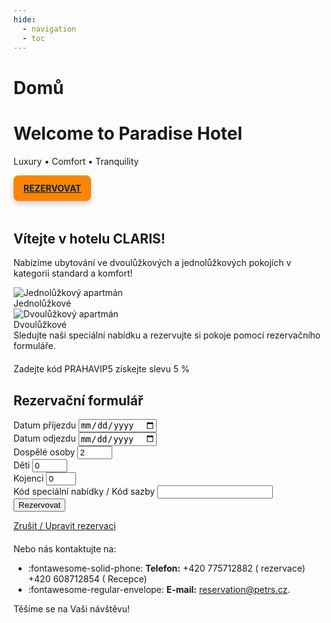 ```yaml
---
hide:
  - navigation
  - toc
---
```


# Domů 

<style>
.md-content h1 {
  position: absolute !important;
  width: 1px !important;
  height: 1px !important;
  overflow: hidden !important;
  clip: rect(1px, 1px, 1px, 1px) !important;
  white-space: nowrap !important;
}
.reservation-bar {
  position: absolute;
  bottom: 100px;
  left: 50%;
  transform: translateX(-50%);
  background: #000;
  color: white;
  display: flex;
  align-items: center;
  gap: 20px;
  padding: 12px 18px;
  font-family: "Inter", sans-serif;
  font-size: 14px;
  text-transform: uppercase;
  border: 1px solid #333;
  z-index: 10;
}

.res-icon {
  font-size: 18px;
}

.res-item,
.res-counter-group {
  display: flex;
  align-items: center;
  gap: 10px;
}

.res-date {
  background: transparent;
  border: none;
  color: white;
  font-size: 14px;
  width: 110px;
  cursor: pointer;
  
}

.res-arrow {
  font-size: 18px;
}

.res-divider {
  width: 1px;
  height: 24px;
  background: #444;
}

.res-label {
  font-size: 12px;
  color: #aaa;
  margin-right: 4px;
}

.res-counter {
  display: flex;
  align-items: center;
  gap: 6px;
}

.res-counter button {
  background: none;
  color: white;
  border: 1px solid white;
  width: 24px;
  height: 24px;
  font-size: 14px;
  cursor: pointer;
  padding: 0;
  line-height: 1;
}

.promo-input input {
  background: transparent;
  border: none;
  border-bottom: 1px solid white;
  padding: 4px 6px;
  color: white;
  font-size: 13px;
  width: 110px;
}

.res-book {
  background: none;
  color: #00bfff;
  border: none;
  font-weight: bold;
  font-size: 14px;
  cursor: pointer;
  padding: 6px 10px;
}
.visually-hidden {
  position: absolute !important;
  width: 1px !important;
  height: 1px !important;
  padding: 0 !important;
  margin: -1px !important;
  overflow: hidden !important;
  clip: rect(0, 0, 0, 0) !important;
  white-space: nowrap !important;
  border: 0 !important;
}
#hotelbookingform {
  margin-bottom:20px;
  scroll-margin-top: 3rem;
}

.booking-form-container {
  display: none;
}
.mobile-reserve-btn {
  position: sticky;
  display: none;
  background-color: #fb8500;
  color: #002850 !important;
  padding: 12px 16px;
  font-size: 14px;
  font-weight: bold;
  text-transform: uppercase;
  border: none;
  border-radius: 8px;
  cursor: pointer;
  z-index: 10;
  font-family: "Inter", sans-serif;
  box-shadow: 0 4px 10px rgba(0, 0, 0, 0.2);
  width: fit-content
}
.mobile-reserve-btn:hover {
  color: #fb8500 !important;
  background-color: #002850 !important;
} 
.mobile-reserve-btn-wrapper {
  position: relative;
  height: 60px;
}
/* for smaller than 1050px display a button */
@media (max-width: 1050px) {
  .reservation-bar {
    display: none !important;
  }

  .mobile-reserve-btn {
    display: flex !important;
  }

  .booking-form-container {
    display: block;
  }
}
</style>
<!-- START: Full-width Hero Banner -->
<div class="hero-banner">
  <div class="hero-content">
    <h1>Welcome to Paradise Hotel</h1>
    <p>Luxury • Comfort • Tranquility</p>
  </div>
  <div class="mobile-reserve-btn-wrapper">
    <a href="#hotelbookingform" class="mobile-reserve-btn">Rezervovat</a>
  </div>
  <form id="hotelBookingForm" class="reservation-bar">
            <div class="res-item">
                <div class="date-container">
                    <input type="date" id="arrivalDate" name="arrivalDate" class="res-date" required/>
                </div>
                <span class="res-arrow">→</span>
                <div class="date-container">
                    <input type="date" id="endDate" name="endDate"  class="res-date" required/>
                </div>
            </div>

  <div class="res-divider"></div>

  <div class="res-item">
      <span class="res-label">Dospělé osoby</span>
      <div class="res-counter">
          <button type="button" onclick="adjustGuests('adults', -1)">−</button>
          <span id="adults" name="selectedAdultCount">1</span>
          <button type="button" onclick="adjustGuests('adults', 1)">+</button>
      </div>
  </div>

  <div class="res-counter-group">
      <span class="res-label">Děti</span>
      <div class="res-counter">
          <button type="button" onclick="adjustGuests('children', -1)">−</button>
          <span id="children" name="selectedChildCount">0</span>
          <button type="button" onclick="adjustGuests('children', 1)">+</button>
      </div>
  </div>

  <div class="res-counter-group">
      <span class="res-label">Kojenci</span>
      <div class="res-counter">
          <button type="button" onclick="adjustGuests('infants', -1)">−</button>
          <span id="infants" name="selectedInfantCount">0</span>
          <button type="button" onclick="adjustGuests('infants', 1)">+</button>
      </div>
  </div>

  <div class="res-divider"></div>

  <div class="res-item promo-input">
      <input type="text" id="promoCode" placeholder="Promokód" />
  </div>

  <button type="submit" class="res-book">REZERVOVAT ↗</button>
</form>
</div>
<!-- END: Full-width Hero Banner -->

## Vítejte v hotelu CLARIS!

Nabízíme ubytování ve dvoulůžkových a jednolůžkových pokojích v kategorii standard a komfort!

<!-- START: Room Cards -->
<section class="featured-rooms-section">
  <div class="featured-room" onclick="location.href='02.rooms/#jednoluzkove-pokoje'">
    <img src="/hotelclaris/assets/fotky-hotelu/jednoluzko-komfort2.jpg" alt="Jednolůžkový apartmán">
    <div class="room-label">Jednolůžkové</div>
  </div>
  <div class="featured-room" onclick="location.href='02.rooms/#dvouluzkove-pokoje'">
    <img src="/hotelclaris/assets/fotky-hotelu/dvojluzko-2-komfort.jpg" alt="Dvoulůžkový apartmán">
    <div class="room-label">Dvoulůžkové</div>
  </div>
</section>
<!-- END: Room Cards -->

<div id="hotelbookingform">Sledujte naši speciální nabídku a rezervujte si pokoje pomocí rezervačního formuláře.</div>

<div class="booking-form-container">
  <div class="promo-sticker">Zadejte kód PRAHAVIP5 získejte slevu 5 %</div>
  <h2>Rezervační formulář</h2>
  <form id="hotelBookingForm">
    <label for="arrivalDate">Datum příjezdu</label>
    <input type="date" id="arrivalDate" name="arrivalDate" required><br>
    <label for="endDate">Datum odjezdu</label>
    <input type="date" id="endDate" name="endDate" required><br>
    <div class="inline-fields">
      <div class="form-group">
        <label for="adults">Dospělé osoby</label>
        <input type="number" id="adults" name="selectedAdultCount" min="1" max="10" value="2" required>
      </div>
      <div class="form-group">
        <label for="children">Děti</label>
        <input type="number" id="children" name="selectedChildCount" min="0" max="10" value="0">
      </div>
      <div class="form-group">
        <label for="infants">Kojenci</label>
        <input type="number" id="infants" name="selectedInfantCount" min="0" max="5" value="0">
      </div>
    </div>
    <label for="promoCode">Kód speciální nabídky / Kód sazby</label>
    <input type="text" id="promoCode" name="promoCode"><br>
    <input type="submit" value="Rezervovat">
    <p class="modify-link">
      <a href="https://www.secure-hotel-booking.com/modification/Hotel-Claris/2V82/" target="_blank">
        Zrušit / Upravit rezervaci
      </a>
    </p>
  </form>
</div>

Nebo nás kontaktujte na:

- :fontawesome-solid-phone: **Telefon:** +420 775712882 ( rezervace) +420 608712854 ( Recepce)
- :fontawesome-regular-envelope: **E-mail:** reservation@petrs.cz.

Těšíme se na Vaši návštěvu!

<script>
  const guestCounts = {
    adults: 1,
    children: 0,
    infants: 0,
  };

  function adjustGuests(type, delta) {
    guestCounts[type] = Math.max(0, guestCounts[type] + delta);
    document.getElementById(type + 'Count').textContent = guestCounts[type];
  }
</script>

<script>
document.querySelector('.mobile-reserve-btn')?.addEventListener('click', function(e) {
  e.preventDefault();
  const target = document.getElementById('hotelbookingform');
  if (target) {
    target.scrollIntoView({ behavior: 'smooth' });
  }
});
</script>

